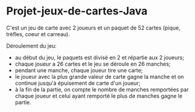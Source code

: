 # Projet-jeux-de-cartes-Java

C'est un jeu de carte avec 2 joueurs et un paquet de 52 cartes (pique, trèfles, coeur et carreau). 

Déroulement du jeu:
- au début du jeu, le paquets est divisé en 2 et répartie aux 2 joueurs;
- chaque joueur a 26 cartes et le jeu se déroule en 26 manches;
- pendant une manche, chaque joueur tire une carte;
- le joueur avec la plus grande valeur de carte gagne la manche et on continue jusqu'à épuisement de carte d'un joueur;
- à la fin de la partie, on compte le nombre de manches remportées par chaque joueur et celui ayant remporté le plus de manches gagne le partie.
